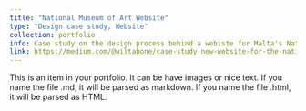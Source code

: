 ```yaml
---
title: "National Museum of Art Website"
type: "Design case study, Website"
collection: portfolio
info: Case study on the design process behind a webiste for Malta's National Community Art Museum (MUŻA).
link: https://medium.com/@wiltabone/case-study-new-website-for-the-national-community-art-museum-of-malta-295268e59f66
---
```


This is an item in your portfolio. It can be have images or nice text. If you name the file .md, it will be parsed as markdown. If you name the file .html, it will be parsed as HTML. 
